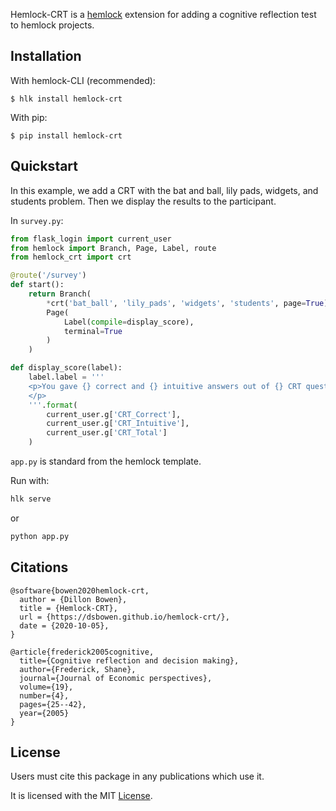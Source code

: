 Hemlock-CRT is a <a href="https://dsbowen.github.io/hemlock" target="_blank">hemlock</a> extension for adding a cognitive reflection test to hemlock projects.

## Installation

With hemlock-CLI (recommended):

```
$ hlk install hemlock-crt
```

With pip:

```
$ pip install hemlock-crt
```

## Quickstart

In this example, we add a CRT with the bat and ball, lily pads, widgets,
and students problem. Then we display the results to the participant.

In `survey.py`:

```python
from flask_login import current_user
from hemlock import Branch, Page, Label, route
from hemlock_crt import crt

@route('/survey')
def start():
    return Branch(
        *crt('bat_ball', 'lily_pads', 'widgets', 'students', page=True),
        Page(
            Label(compile=display_score),
            terminal=True
        )
    )

def display_score(label):
    label.label = '''
    <p>You gave {} correct and {} intuitive answers out of {} CRT questions.
    </p>
    '''.format(
        current_user.g['CRT_Correct'], 
        current_user.g['CRT_Intuitive'], 
        current_user.g['CRT_Total']
    )
```

`app.py` is standard from the hemlock template.

Run with:

```bash
hlk serve
```

or

```bash
python app.py
```

## Citations

```
@software{bowen2020hemlock-crt,
  author = {Dillon Bowen},
  title = {Hemlock-CRT},
  url = {https://dsbowen.github.io/hemlock-crt/},
  date = {2020-10-05},
}

@article{frederick2005cognitive,
  title={Cognitive reflection and decision making},
  author={Frederick, Shane},
  journal={Journal of Economic perspectives},
  volume={19},
  number={4},
  pages={25--42},
  year={2005}
}
```

## License

Users must cite this package in any publications which use it.

It is licensed with the MIT [License](https://github.com/dsbowen/hemlock-crt/blob/master/LICENSE).